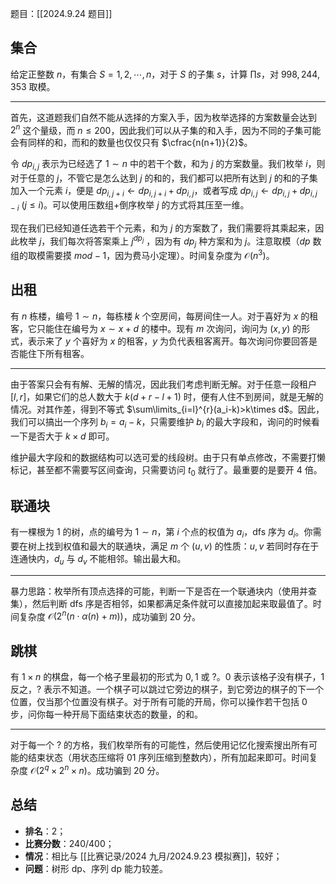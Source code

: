 题目：[[2024.9.24 题目]]

## 集合

给定正整数 $n$，有集合 $S={1,2,\cdots,n}$，对于 $S$ 的子集 $s$，计算 $\prod s$，对 $998,244,353$ 取模。

---

首先，这道题我们自然不能从选择的方案入手，因为枚举选择的方案数量会达到 $2^n$ 这个量级，而 $n\le 200$，因此我们可以从子集的和入手，因为不同的子集可能会有同样的和，而和的数量也仅仅只有 $\cfrac{n(n+1)}{2}$。

令 $dp_{i,j}$ 表示为已经选了 $1\sim n$ 中的若干个数，和为 $j$ 的方案数量。我们枚举 $i$，则对于任意的 $j$，不管它是怎么达到 $j$ 的和的，我们都可以把所有达到 $j$ 的和的子集加入一个元素 $i$，便是 $dp_{i,j+i}\gets dp_{i,j+i}+dp_{i,j}$，或者写成 $dp_{i,j}\gets dp_{i,j}+dp_{i,j-i}$ $(j\le i)$。可以使用压数组+倒序枚举 $j$ 的方式将其压至一维。

现在我们已经知道任选若干个元素，和为 $j$ 的方案数了，我们需要将其乘起来，因此枚举 $j$，我们每次将答案乘上 $j^{dp_j}$ ，因为有 $dp_j$ 种方案和为 $j$。注意取模（$dp$ 数组的取模需要摸 $mod-1$，因为费马小定理）。时间复杂度为 $\mathcal O(n^3)$。

## 出租

有 $n$ 栋楼，编号 $1\sim n$，每栋楼 $k$ 个空房间，每房间住一人。对于喜好为 $x$ 的租客，它只能住在编号为 $x\sim x+d$ 的楼中。现有 $m$ 次询问，询问为 $(x,y)$ 的形式，表示来了 $y$ 个喜好为 $x$ 的租客，$y$ 为负代表租客离开。每次询问你要回答是否能住下所有租客。

---

由于答案只会有有解、无解的情况，因此我们考虑判断无解。对于任意一段租户 $[l,r]$，如果它们的总人数大于 $k(d+r-l+1)$ 时，便有人住不到房间，就是无解的情况。对其作差，得到不等式 $\sum\limits_{i=l}^{r}(a_i-k)>k\times d$。因此，我们可以搞出一个序列 $b_i=a_i-k$，只需要维护 $b_i$ 的最大字段和，询问的时候看一下是否大于 $k\times d$ 即可。

维护最大字段和的数据结构可以选可爱的线段树。由于只有单点修改，不需要打懒标记，甚至都不需要写区间查询，只需要访问 $t_0$ 就行了。最重要的是要开 $4$ 倍。

## 联通块

有一棵根为 $1$ 的树，点的编号为 $1\sim n$，第 $i$ 个点的权值为 $a_i$，dfs 序为 $d_i$。你需要在树上找到权值和最大的联通块，满足 $m$ 个 $(u,v)$ 的性质：$u,v$ 若同时存在于连通快内，$d_u$ 与 $d_v$ 不能相邻。输出最大和。

---

暴力思路：枚举所有顶点选择的可能，判断一下是否在一个联通块内（使用并查集），然后判断 dfs 序是否相邻，如果都满足条件就可以直接加起来取最值了。时间复杂度 $\mathcal O(2^n(n\cdot\alpha(n)+m))$，成功骗到 $20$ 分。

## 跳棋

有 $1\times n$ 的棋盘，每一个格子里最初的形式为 $0,1$ 或 $?$。$0$ 表示该格子没有棋子，$1$ 反之，$?$ 表示不知道。一个棋子可以跳过它旁边的棋子，到它旁边的棋子的下一个位置，仅当那个位置没有棋子。对于所有可能的开局，你可以操作若干包括 $0$ 步，问你每一种开局下面结束状态的数量，的和。

---

对于每一个 $?$ 的方格，我们枚举所有的可能性，然后使用记忆化搜索搜出所有可能的结束状态（用状态压缩将 $01$ 序列压缩到整数内），所有加起来即可。时间复杂度 $\mathcal O(2^q\times 2^n\times n)$。成功骗到 $20$ 分。

## 总结

- **排名**：${} 2$；
- **比赛分数**：$240/400$；
- **情况**：相比与 [[比赛记录/2024 九月/2024.9.23 模拟赛]]，较好；
- **问题**：树形 dp、序列 dp 能力较差。